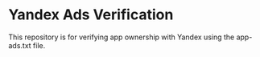 # Yandex Ads Verification

This repository is for verifying app ownership with Yandex using the app-ads.txt file.